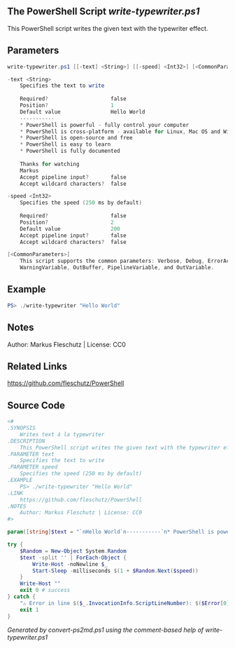 ## The PowerShell Script *write-typewriter.ps1*

This PowerShell script writes the given text with the typewriter effect.

## Parameters
```powershell
write-typewriter.ps1 [[-text] <String>] [[-speed] <Int32>] [<CommonParameters>]

-text <String>
    Specifies the text to write
    
    Required?                    false
    Position?                    1
    Default value                Hello World
    -----------
    * PowerShell is powerful - fully control your computer
    * PowerShell is cross-platform - available for Linux, Mac OS and Windows
    * PowerShell is open-source and free
    * PowerShell is easy to learn
    * PowerShell is fully documented
    
    Thanks for watching
    Markus
    Accept pipeline input?       false
    Accept wildcard characters?  false

-speed <Int32>
    Specifies the speed (250 ms by default)
    
    Required?                    false
    Position?                    2
    Default value                200
    Accept pipeline input?       false
    Accept wildcard characters?  false

[<CommonParameters>]
    This script supports the common parameters: Verbose, Debug, ErrorAction, ErrorVariable, WarningAction, 
    WarningVariable, OutBuffer, PipelineVariable, and OutVariable.
```

## Example
```powershell
PS> ./write-typewriter "Hello World"

```

## Notes
Author: Markus Fleschutz | License: CC0

## Related Links
https://github.com/fleschutz/PowerShell

## Source Code
```powershell
<#
.SYNOPSIS
	Writes text á la typewriter
.DESCRIPTION
	This PowerShell script writes the given text with the typewriter effect.
.PARAMETER text
	Specifies the text to write
.PARAMETER speed
	Specifies the speed (250 ms by default)
.EXAMPLE
	PS> ./write-typewriter "Hello World"
.LINK
	https://github.com/fleschutz/PowerShell
.NOTES
	Author: Markus Fleschutz | License: CC0
#>

param([string]$text = "`nHello World`n-----------`n* PowerShell is powerful - fully control your computer`n* PowerShell is cross-platform - available for Linux, Mac OS and Windows`n* PowerShell is open-source and free`n* PowerShell is easy to learn`n* PowerShell is fully documented`n`nThanks for watching`nMarkus`n", [int]$speed = 200) # in milliseconds

try {
	$Random = New-Object System.Random
	$text -split '' | ForEach-Object {
		Write-Host -noNewline $_
		Start-Sleep -milliseconds $(1 + $Random.Next($speed))
	}
	Write-Host ""
	exit 0 # success
} catch {
	"⚠️ Error in line $($_.InvocationInfo.ScriptLineNumber): $($Error[0])"
	exit 1
}
```

*Generated by convert-ps2md.ps1 using the comment-based help of write-typewriter.ps1*
